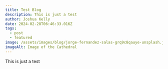 ```yaml
---
title: Test Blog
description: This is just a test
author: Joshua Kelly
date: 2024-02-28T06:46:33.016Z
tags:
  - post
  - featured
image: /assets/images/blog/jorge-fernandez-salas-grq9c8qauye-unsplash.jpg
imageAlt: Image of the Cathedral
---
```

This is just a test
